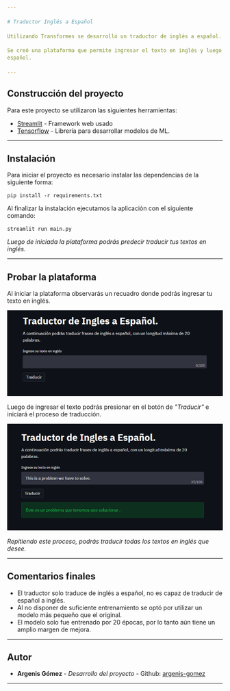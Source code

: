 ```yaml
---

# Traductor Inglés a Español

Utilizando Transformes se desarrolló un traductor de inglés a español.

Se creó una plataforma que permite ingresar el texto en inglés y luego ser traducido a
español.

---
```


## Construcción del proyecto

Para este proyecto se utilizaron las siguientes herramientas:

* [Streamlit](https://streamlit.io/) - Framework web usado
* [Tensorflow](https://www.tensorflow.org/) - Librería para desarrollar modelos de ML.

---

## Instalación

Para iniciar el proyecto es necesario instalar las dependencias de la siguiente forma:

```
pip install -r requirements.txt
```

Al finalizar la instalación ejecutamos la aplicación con el siguiente comando:

```
streamlit run main.py
```

_Luego de iniciada la plataforma podrás predecir traducir tus textos en inglés._

---

## Probar la plataforma

Al iniciar la plataforma observarás un recuadro donde podrás ingresar tu texto en inglés.

![Inicio-Plataforma](Capturas/inicio.png "Inicio-Plataforma")

Luego de ingresar el texto podrás presionar en el botón de _"Traducir"_ e iniciará el proceso de
traducción.

![Identificar-Gato](Capturas/traduccion.png "Identificar-Gato")


_Repitiendo este proceso, podrás traducir todas los textos en inglés que desee._

---

## Comentarios finales

* El traductor solo traduce de inglés a español, no es capaz de traducir de español a inglés.
* Al no disponer de suficiente entrenamiento se optó por utilizar un modelo más pequeño que el original.
* El modelo solo fue entrenado por 20 épocas, por lo tanto aún tiene un amplio margen de mejora.

---

## Autor

* **Argenis Gómez** - *Desarrollo del proyecto* - Github: [argenis-gomez](https://github.com/argenis-gomez)

---